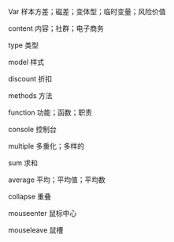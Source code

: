 Var
样本方差；磁差；变体型；临时变量；风险价值

content
内容；社群；电子商务

type
类型

model
样式

discount
折扣

methods
方法

function
功能；函数；职责

console
控制台

multiple
多重化；多样的

sum
求和

average
平均；平均值；平均数

collapse
重叠

mouseenter
鼠标中心

mouseleave
鼠槽

